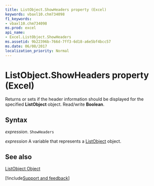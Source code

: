```yaml
---
title: ListObject.ShowHeaders property (Excel)
keywords: vbaxl10.chm734098
f1_keywords:
- vbaxl10.chm734098
ms.prod: excel
api_name:
- Excel.ListObject.ShowHeaders
ms.assetid: 9b22396b-766d-7ff3-6d18-a6e5bf4bcc57
ms.date: 06/08/2017
localization_priority: Normal
---
```



# ListObject.ShowHeaders property (Excel)

Returns or sets if the header information should be displayed for the specified  **ListObject** object. Read/write **Boolean**.


## Syntax

_expression_. `ShowHeaders`

_expression_ A variable that represents a [ListObject](Excel.ListObject.md) object.


## See also


[ListObject Object](Excel.ListObject.md)

[!include[Support and feedback](~/includes/feedback-boilerplate.md)]